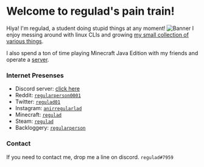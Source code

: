 # Welcome to regulad's pain train!
Hiya! I'm regulad, a student doing stupid things at any moment!
![Banner](/images/banner.png)
I enjoy messing around with linux CLIs and growing [my small collection of various things](/inventory).

I also spend a ton of time playing Minecraft Java Edition with my friends and operate a [server](/minecraft).
### Internet Presenses
* Discord server: [click here](/discord)
* Reddit: [`regularperson0001`](https://www.reddit.com/user/regularperson0001)
* Twitter: [`regulad01`](https://twitter.com/regulad01)
* Instagram: [`anirregularlad`](https://www.instagram.com/anirregularlad/)
* Minecraft: [`regulad`](https://namemc.com/profile/regulad.1)
* Steam: [`regulad`](https://steamcommunity.com/id/regulad0)
* Backloggery: [`regularperson`](https://backloggery.com/regularperson)

### Contact
If you need to contact me, drop me a line on discord. `regulad#7959`
